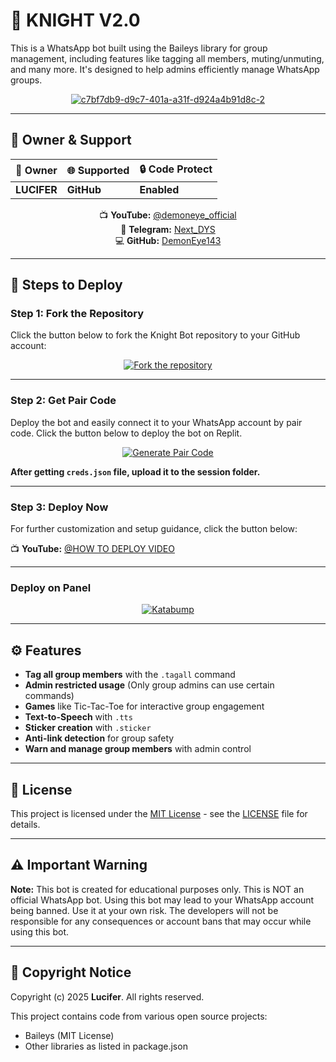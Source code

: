 # 🤖 KNIGHT V2.0

This is a WhatsApp bot built using the Baileys library for group management, including features like tagging all members, muting/unmuting, and many more. It's designed to help admins efficiently manage WhatsApp groups.

<div align="center"> 
  <a href="https://imgbb.com/"><img src="https://i.ibb.co/7d0WXkKv/c7bf7db9-d9c7-401a-a31f-d924a4b91d8c-2.jpg" alt="c7bf7db9-d9c7-401a-a31f-d924a4b91d8c-2" border="0"></a>
</div> 

---

## 🌟 Owner & Support

<div align="center">

| 🌟 Owner      | 🌐 Supported | 🔒 Code Protect |
|--------------|-------------|----------------|
| **LUCIFER**  | **GitHub**  | **Enabled**    |

📺 **YouTube:** [@demoneye_official](https://youtube.com/@demoneye_official)  
💬 **Telegram:** [Next_DYS](https://t.me/Next_DYS)  
💻 **GitHub:** [DemonEye143](https://github.com/DemonEye143)  

</div>

---

## 🚀 Steps to Deploy

### Step 1: Fork the Repository

Click the button below to fork the Knight Bot repository to your GitHub account:

<div align="center">
  <a href="https://github.com/DemonEye143/NET-HUNTER-LUCIFER.git">
    <img src="https://img.shields.io/badge/Fork-Repository-blue?style=for-the-badge" alt="Fork the repository"/>
  </a>
</div>

---

### Step 2: Get Pair Code

Deploy the bot and easily connect it to your WhatsApp account by pair code. Click the button below to deploy the bot on Replit.

<div align="center">
 <a
    <img src="https://img.shields.io/badge/GET%20PAIR%20CODE-Replit-success?style=for-the-badge" alt="Deploy on Replit"/>
  </a>
</div>

<div align="center">
  <a href="https://knight-bot-paircode.onrender.com" target="_blank">
    <img src="https://img.shields.io/badge/GET%20PAIR%20CODE-Easy%20Method-ff4d4d?style=for-the-badge" alt="Generate Pair Code"/>
  </a>
</div>

**After getting `creds.json` file, upload it to the session folder.**

---

### Step 3: Deploy Now

For further customization and setup guidance, click the button below:

📺 **YouTube:** [@HOW TO DEPLOY VIDEO](https://youtu.be/eWhXlyD75_Q)

---

### Deploy on Panel

<div align="center">
<a href="https://dashboard.katabump.com/auth/login#d6b7d6" target="_blank">
  <img src="https://img.shields.io/badge/Katabump-D6B7D6?style=for-the-badge&logo=server&logoColor=black" alt="Katabump"/>
</a>
</div>

---

## ⚙️ Features

- **Tag all group members** with the `.tagall` command
- **Admin restricted usage** (Only group admins can use certain commands)
- **Games** like Tic-Tac-Toe for interactive group engagement
- **Text-to-Speech** with `.tts`
- **Sticker creation** with `.sticker`
- **Anti-link detection** for group safety
- **Warn and manage group members** with admin control

---

## 📄 License

This project is licensed under the [MIT License](https://opensource.org/licenses/MIT) - see the [LICENSE](https://github.com/mruniquehacker/Knightbot-MD/blob/main/LICENSE) file for details.

---

## ⚠️ Important Warning

**Note:** This bot is created for educational purposes only. This is NOT an official WhatsApp bot. Using this bot may lead to your WhatsApp account being banned. Use it at your own risk. The developers will not be responsible for any consequences or account bans that may occur while using this bot.

---

## 📜 Copyright Notice

Copyright (c) 2025 **Lucifer**. All rights reserved.

This project contains code from various open source projects:
- Baileys (MIT License)
- Other libraries as listed in package.json
